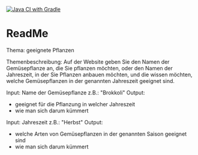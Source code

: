 [![Java CI with Gradle](https://github.com/putriharumsari/webtechprojekt/actions/workflows/tests.yml/badge.svg)](https://github.com/putriharumsari/webtechprojekt/actions/workflows/tests.yml)

# ReadMe

Thema: geeignete Pflanzen

Themenbeschreibung:
Auf der Website geben Sie den Namen der Gemüsepflanze an, die Sie pflanzen möchten, oder den Namen der Jahreszeit, in der Sie Pflanzen anbauen möchten, und die wissen möchten, welche Gemüsepflanzen in der genannten Jahreszeit geeignet sind.

Input: Name der Gemüsepflanze z.B.: "Brokkoli"
Output:
- geeignet für die Pflanzung in welcher Jahreszeit
- wie man sich darum kümmert

Input: Jahreszeit z.B.: "Herbst"
Output:
- welche Arten von Gemüsepflanzen in der genannten Saison geeignet sind
- wie man sich darum kümmert
